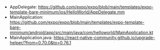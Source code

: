 - AppDelegate: https://github.com/expo/expo/blob/main/templates/expo-template-bare-minimum/ios/HelloWorld/AppDelegate.mm
- MainApplication: https://github.com/expo/expo/blob/main/templates/expo-template-bare-minimum/android/app/src/main/java/com/helloworld/MainApplication.kt
- MainApplication.java: https://react-native-community.github.io/upgrade-helper/?from=0.70.0&to=0.76.1
